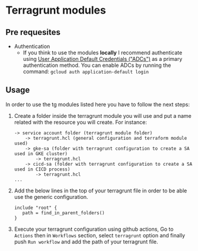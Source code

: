 # Terragrunt modules

## Pre requesites
- Authentication
    - If you think to use the modules **locally** I recommend authenticate using [User Application Default Credentials ("ADCs")](https://cloud.google.com/sdk/gcloud/reference/auth/application-default) as a primary authentication method. You can enable ADCs by running the command: `gcloud auth application-default login`

## Usage
In order to use the tg modules listed here you have to follow the next steps:
1. Create a folder inside the terragrunt module you will use and put a name related with the resource you will create. For instance:
    ```
    -> service account folder (terragrunt module folder)
        -> terragrunt.hcl (general configuration and terraform module used)
        -> gke-sa (folder with terragrunt configuration to create a SA used in GKE cluster)
            -> terragrunt.hcl
        -> cicd-sa (folder with terragrunt configuration to create a SA used in CICD process)
            -> terragrunt.hcl
    ...
    ```    

2. Add the below lines in the top of your terragrunt file in order to be able use the generic configuration.
   ```
   include "root" {
      path = find_in_parent_folders()
   }
   ```
4. Execute your terragrunt configuration using github actions, Go to `Actions` then in `Workflows` section, select `terragrunt` option and finally push `Run workflow` and add the path of your terragrunt file.
